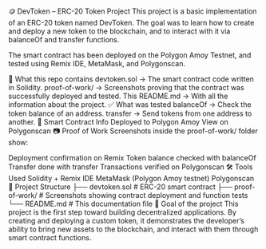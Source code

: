 🪙 DevToken – ERC-20 Token Project
This project is a basic implementation of an ERC-20 token named DevToken.
The goal was to learn how to create and deploy a new token to the blockchain, and to interact with it via balanceOf and transfer functions.

The smart contract has been deployed on the Polygon Amoy Testnet, and tested using Remix IDE, MetaMask, and Polygonscan.

📌 What this repo contains
devtoken.sol → The smart contract code written in Solidity.
proof-of-work/ → Screenshots proving that the contract was successfully deployed and tested.
This README.md → With all the information about the project.
✅ What was tested
balanceOf → Check the token balance of an address.
transfer → Send tokens from one address to another.
🔗 Smart Contract Info
Deployed to Polygon Amoy
View on Polygonscan
📷 Proof of Work
Screenshots inside the proof-of-work/ folder show:

Deployment confirmation on Remix
Token balance checked with balanceOf
Transfer done with transfer
Transactions verified on Polygonscan
🛠 Tools Used
Solidity + Remix IDE
MetaMask (Polygon Amoy testnet)
Polygonscan
📁 Project Structure
├── devtoken.sol          # ERC-20 smart contract
├── proof-of-work/        # Screenshots showing contract deployment and function tests
└── README.md             # This documentation file
🚀 Goal of the project
This project is the first step toward building decentralized applications.
By creating and deploying a custom token, it demonstrates the developer’s ability to bring new assets to the blockchain, and interact with them through smart contract functions.
